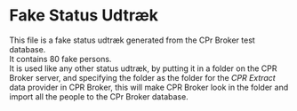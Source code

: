 # Fake Status Udtræk

This file is a fake status udtræk generated from the CPr Broker test database.  
It contains 80 fake persons.  
It is used like any other status udtræk, by putting it in a folder on the CPR 
Broker server, and specifying the folder as the folder for the *CPR Extract*
data provider in CPR Broker, this will make CPR Broker look in the folder and 
import all the people to the CPr Broker database. 
